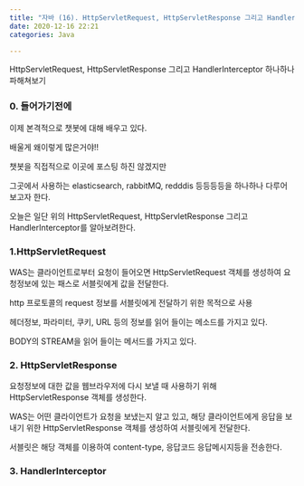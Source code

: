 ```yaml
---
title: "자바 (16). HttpServletRequest, HttpServletResponse 그리고 HandlerInterceptor 하나하나 파해쳐보기"
date: 2020-12-16 22:21
categories: Java

---
```


HttpServletRequest, HttpServletResponse 그리고 HandlerInterceptor 하나하나 파해쳐보기

### 0. 들어가기전에

이제 본격적으로 챗봇에 대해 배우고 있다.

배울게 왜이렇게 많은거야!!

챗봇을 직접적으로 이곳에 포스팅 하진 않겠지만 

그곳에서 사용하는 elasticsearch, rabbitMQ, redddis 등등등등을 하나하나 다루어 보고자 한다.

오늘은 일단 위의 HttpServletRequest, HttpServletResponse 그리고 HandlerInterceptor를 알아보려한다.

### 1.HttpServletRequest 

WAS는 클라이언트로부터 요청이 들어오면 HttpServletRequest 객체를 생성하여 요청정보에 있는 패스로 서블릿에게 값을 전달한다.

http 프로토콜의 request 정보를 서블릿에게 전달하기 위한 목적으로 사용

헤더정보, 파라미터, 쿠키, URL 등의 정보를 읽어 들이는 메소드를 가지고 있다.

BODY의 STREAM을 읽어 들이는 메서드를 가지고 있다.



### 2. HttpServletResponse

요청정보에 대한 값을 웹브라우저에 다시 보낼 때 사용하기 위해 HttpServletResponse 객체를 생성한다.

WAS는 어떤 클라이언트가 요청을 보냈는지 알고 있고, 해당 클라이언트에게 응답을 보내기 위한 HttpServletResponse 객체를 생성하여 서블릿에게 전달한다.

서블릿은 해당 객체를 이용하여 content-type, 응답코드 응답메시지등을 전송한다.

### 3. HandlerInterceptor 
